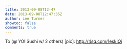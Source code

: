 ```yaml
---
title: 2013-09-08T12-47
date: 2013-09-08T12:47:55Z
author: Lee Turner
showtoc: false
comments: true
---
```


To (@ YO! Sushi w/ 2 others) [pic]: http://4sq.com/1eskIQi

